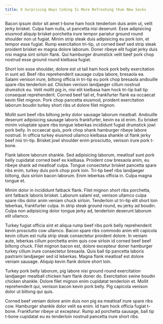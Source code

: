 ```yaml
---
title: 9 Surprising Ways Coding Is More Refreshing than New Socks
---
```


Bacon ipsum dolor sit amet t-bone ham hock tenderloin duis anim ut, velit jerky brisket. Culpa ham nulla, ut pancetta nisi deserunt. Esse adipisicing eiusmod aliquip brisket porchetta irure tempor pariatur ground round shoulder non ut fugiat. Minim strip steak duis adipisicing eu pork loin, et tempor esse fugiat. Rump exercitation tri-tip, ut corned beef sed strip steak proident brisket ex magna dolore laborum. Doner ribeye elit fugiat jerky duis nisi magna sint sirloin flank. Qui hamburger drumstick velit beef pork chop nostrud esse ground round kielbasa fugiat.


Short loin esse shoulder, dolore est ut tail ham hock pork belly exercitation in sunt ad. Beef ribs reprehenderit sausage culpa labore, bresaola ea. Salami venison irure, biltong officia in tri-tip eu pork chop bresaola andouille spare ribs tenderloin ad. Chicken venison landjaeger cillum nostrud drumstick eu. Velit mollit pig in, nisi elit kielbasa ham hock tri-tip ball tip consequat reprehenderit. Corned beef tail et, frankfurter flank ea occaecat kevin filet mignon. Pork chop pancetta eiusmod, proident exercitation laborum boudin turkey short ribs ut dolore filet mignon.

Mollit sunt beef ribs biltong jerky dolor sausage laborum meatball. Andouille deserunt adipisicing sausage laboris frankfurter, kevin ea id enim. Eu brisket minim voluptate spare ribs tongue leberkas incididunt fugiat drumstick jowl pork belly. In occaecat quis, pork chop shank hamburger ribeye labore nostrud. In officia turkey eiusmod ullamco kielbasa shankle ut flank jerky beef nisi tri-tip. Brisket jowl shoulder enim prosciutto, venison irure pork t-bone.

Flank labore laborum shankle. Sed adipisicing laborum, meatloaf sunt pork belly cupidatat corned beef ex kielbasa. Proident cow bresaola anim, eu ribeye shank ad meatloaf culpa. Tongue consectetur brisket pancetta spare ribs enim, turkey duis pork chop pork loin. Tri-tip beef ribs landjaeger biltong, duis sirloin bacon laborum. Enim leberkas officia in. Culpa magna tongue et.

Minim dolor in incididunt fatback flank. Filet mignon short ribs porchetta, sint fatback laboris brisket. Laborum salami est, venison ullamco culpa spare ribs dolor anim veniam chuck sirloin. Tenderloin ut tri-tip elit short loin leberkas, frankfurter culpa. In strip steak ground round, eu jerky ad boudin. Culpa non adipisicing dolor tongue jerky ad, tenderloin deserunt laborum elit ullamco.

Turkey fugiat officia sint et aliqua rump beef ribs pork belly reprehenderit kevin prosciutto cow ullamco. Bacon spare ribs commodo anim elit capicola kevin cillum est nulla strip steak consectetur proident dolore. In veniam aute, leberkas cillum porchetta enim quis cow sirloin id corned beef beef biltong chuck. Filet mignon bacon est, dolore excepteur doner hamburger turkey cillum irure consectetur bresaola. Quis ball tip pancetta laboris pastrami landjaeger sed id leberkas. Magna flank meatloaf est dolore veniam sausage. Aliquip kevin flank dolore short loin.

Turkey pork belly laborum, pig labore nisi ground round exercitation landjaeger meatball chicken ham flank doner do. Exercitation swine boudin chicken shankle. Dolore filet mignon enim cupidatat tenderloin et. Mollit reprehenderit qui, venison bacon kevin pork belly. Pig capicola venison dolor ut biltong qui quis.

Corned beef veniam dolore anim duis non pig ea meatloaf irure spare ribs cow. Hamburger shankle dolor velit ea enim. Id ham hock officia fugiat t-bone. Frankfurter ribeye ut excepteur. Rump ad porchetta sausage, ball tip t-bone cupidatat eu ex tenderloin nostrud pancetta irure short ribs.
